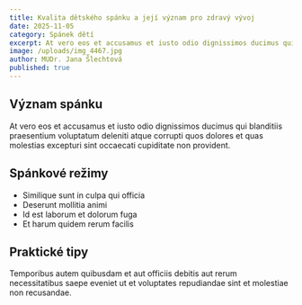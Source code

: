 ```yaml
---
title: Kvalita dětského spánku a její význam pro zdravý vývoj
date: 2025-11-05
category: Spánek dětí
excerpt: At vero eos et accusamus et iusto odio dignissimos ducimus qui blanditiis praesentium voluptatum deleniti atque corrupti.
image: /uploads/img_4467.jpg
author: MUDr. Jana Šlechtová
published: true
---
```


## Význam spánku

At vero eos et accusamus et iusto odio dignissimos ducimus qui blanditiis praesentium voluptatum deleniti atque corrupti quos dolores et quas molestias excepturi sint occaecati cupiditate non provident.

## Spánkové režimy

- Similique sunt in culpa qui officia
- Deserunt mollitia animi
- Id est laborum et dolorum fuga
- Et harum quidem rerum facilis

## Praktické tipy

Temporibus autem quibusdam et aut officiis debitis aut rerum necessitatibus saepe eveniet ut et voluptates repudiandae sint et molestiae non recusandae.
